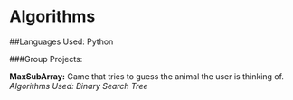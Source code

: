 # Algorithms
##Languages Used: Python

###Group Projects:

<b>MaxSubArray:</b> Game that tries to guess the animal the user is thinking of.<br>
*Algorithms Used: Binary Search Tree*<br><br>
